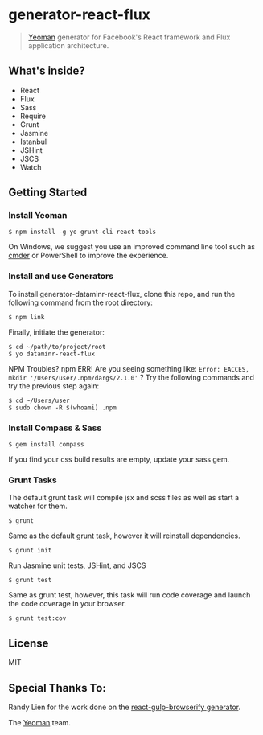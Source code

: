 # generator-react-flux

> [Yeoman](http://yeoman.io) generator for Facebook's React framework and Flux application architecture.

## What's inside?

* React
* Flux
* Sass
* Require
* Grunt
* Jasmine
* Istanbul
* JSHint
* JSCS
* Watch

## Getting Started

### Install Yeoman

```
$ npm install -g yo grunt-cli react-tools
```

On Windows, we suggest you use an improved command line tool such as [cmder](http://bliker.github.io/cmder/)
or PowerShell to improve the experience.

### Install and use Generators

To install generator-dataminr-react-flux, clone this repo, and run the following command from the root directory:

```
$ npm link
```

Finally, initiate the generator:

```
$ cd ~/path/to/project/root
$ yo dataminr-react-flux
```

NPM Troubles? npm ERR! Are you seeing something like: `Error: EACCES, mkdir '/Users/user/.npm/dargs/2.1.0'` ?
Try the following commands and try the previous step again:

```
$ cd ~/Users/user
$ sudo chown -R $(whoami) .npm
```

### Install Compass & Sass

```
$ gem install compass
```

If you find your css build results are empty, update your sass gem.

### Grunt Tasks

The default grunt task will compile jsx and scss files as well as start a watcher for them.

```
$ grunt
```

Same as the default grunt task, however it will reinstall dependencies.

```
$ grunt init
```

Run Jasmine unit tests, JSHint, and JSCS

```
$ grunt test
```

Same as grunt test, however, this task will run code coverage and launch the code coverage in your browser.

```
$ grunt test:cov
```

## License

MIT

## Special Thanks To:

Randy Lien for the work done on the [react-gulp-browserify generator](https://github.com/randylien/generator-react-gulp-browserify).

The [Yeoman](http://yeoman.io) team.
